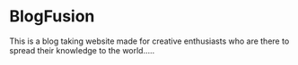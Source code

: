 # BlogFusion


This is a blog taking website made for creative enthusiasts who are there to spread their knowledge to the world.....

